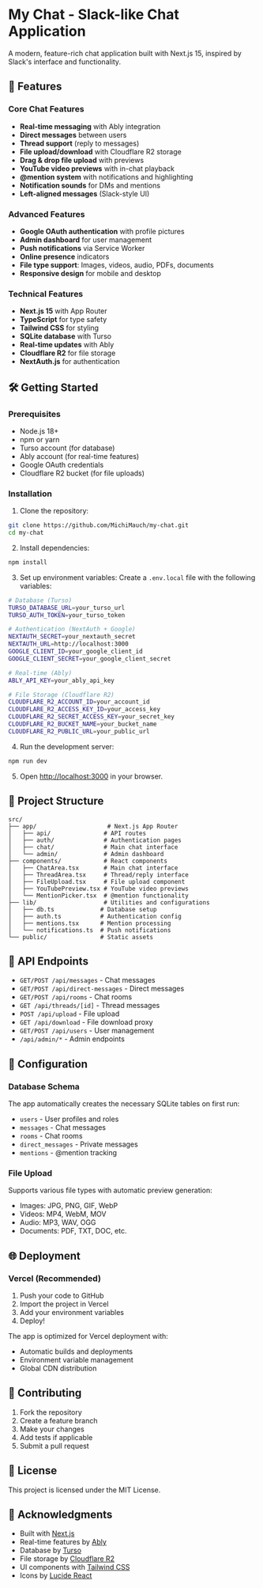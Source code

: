 # My Chat - Slack-like Chat Application

A modern, feature-rich chat application built with Next.js 15, inspired by Slack's interface and functionality.

## 🚀 Features

### Core Chat Features
- **Real-time messaging** with Ably integration
- **Direct messages** between users
- **Thread support** (reply to messages)
- **File upload/download** with Cloudflare R2 storage
- **Drag & drop file upload** with previews
- **YouTube video previews** with in-chat playback
- **@mention system** with notifications and highlighting
- **Notification sounds** for DMs and mentions
- **Left-aligned messages** (Slack-style UI)

### Advanced Features
- **Google OAuth authentication** with profile pictures
- **Admin dashboard** for user management
- **Push notifications** via Service Worker
- **Online presence** indicators
- **File type support**: Images, videos, audio, PDFs, documents
- **Responsive design** for mobile and desktop

### Technical Features
- **Next.js 15** with App Router
- **TypeScript** for type safety
- **Tailwind CSS** for styling
- **SQLite database** with Turso
- **Real-time updates** with Ably
- **Cloudflare R2** for file storage
- **NextAuth.js** for authentication

## 🛠 Getting Started

### Prerequisites
- Node.js 18+ 
- npm or yarn
- Turso account (for database)
- Ably account (for real-time features)
- Google OAuth credentials
- Cloudflare R2 bucket (for file uploads)

### Installation

1. Clone the repository:
```bash
git clone https://github.com/MichiMauch/my-chat.git
cd my-chat
```

2. Install dependencies:
```bash
npm install
```

3. Set up environment variables:
Create a `.env.local` file with the following variables:
```bash
# Database (Turso)
TURSO_DATABASE_URL=your_turso_url
TURSO_AUTH_TOKEN=your_turso_token

# Authentication (NextAuth + Google)
NEXTAUTH_SECRET=your_nextauth_secret
NEXTAUTH_URL=http://localhost:3000
GOOGLE_CLIENT_ID=your_google_client_id
GOOGLE_CLIENT_SECRET=your_google_client_secret

# Real-time (Ably)
ABLY_API_KEY=your_ably_api_key

# File Storage (Cloudflare R2)
CLOUDFLARE_R2_ACCOUNT_ID=your_account_id
CLOUDFLARE_R2_ACCESS_KEY_ID=your_access_key
CLOUDFLARE_R2_SECRET_ACCESS_KEY=your_secret_key
CLOUDFLARE_R2_BUCKET_NAME=your_bucket_name
CLOUDFLARE_R2_PUBLIC_URL=your_public_url
```

4. Run the development server:
```bash
npm run dev
```

5. Open [http://localhost:3000](http://localhost:3000) in your browser.

## 📁 Project Structure

```
src/
├── app/                    # Next.js App Router
│   ├── api/               # API routes
│   ├── auth/              # Authentication pages
│   ├── chat/              # Main chat interface
│   └── admin/             # Admin dashboard
├── components/            # React components
│   ├── ChatArea.tsx       # Main chat interface
│   ├── ThreadArea.tsx     # Thread/reply interface
│   ├── FileUpload.tsx     # File upload component
│   ├── YouTubePreview.tsx # YouTube video previews
│   └── MentionPicker.tsx  # @mention functionality
├── lib/                   # Utilities and configurations
│   ├── db.ts             # Database setup
│   ├── auth.ts           # Authentication config
│   ├── mentions.tsx      # Mention processing
│   └── notifications.ts  # Push notifications
└── public/               # Static assets
```

## 🚦 API Endpoints

- `GET/POST /api/messages` - Chat messages
- `GET/POST /api/direct-messages` - Direct messages
- `GET/POST /api/rooms` - Chat rooms
- `GET /api/threads/[id]` - Thread messages
- `POST /api/upload` - File upload
- `GET /api/download` - File download proxy
- `GET/POST /api/users` - User management
- `/api/admin/*` - Admin endpoints

## 🔧 Configuration

### Database Schema
The app automatically creates the necessary SQLite tables on first run:
- `users` - User profiles and roles
- `messages` - Chat messages
- `rooms` - Chat rooms
- `direct_messages` - Private messages
- `mentions` - @mention tracking

### File Upload
Supports various file types with automatic preview generation:
- Images: JPG, PNG, GIF, WebP
- Videos: MP4, WebM, MOV
- Audio: MP3, WAV, OGG
- Documents: PDF, TXT, DOC, etc.

## 🌐 Deployment

### Vercel (Recommended)

1. Push your code to GitHub
2. Import the project in Vercel
3. Add your environment variables
4. Deploy!

The app is optimized for Vercel deployment with:
- Automatic builds and deployments
- Environment variable management
- Global CDN distribution

## 🤝 Contributing

1. Fork the repository
2. Create a feature branch
3. Make your changes
4. Add tests if applicable
5. Submit a pull request

## 📝 License

This project is licensed under the MIT License.

## 🙏 Acknowledgments

- Built with [Next.js](https://nextjs.org/)
- Real-time features by [Ably](https://ably.com/)
- Database by [Turso](https://turso.tech/)
- File storage by [Cloudflare R2](https://www.cloudflare.com/products/r2/)
- UI components with [Tailwind CSS](https://tailwindcss.com/)
- Icons by [Lucide React](https://lucide.dev/)
